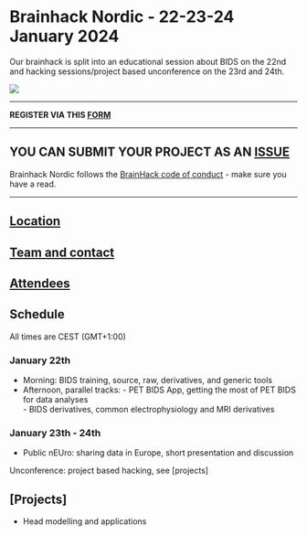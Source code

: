 # Brainhack Nordic - 22-23-24 January 2024

Our brainhack is split into an educational session about BIDS on the 22nd and hacking sessions/project based unconference on the 23rd and 24th. 

<img src="https://github.com/openneuropet/outreach/blob/main/Brainhack-Nordic2021/braindk_small.png">

----------------------------------------------------------------------------------------------------
   **REGISTER VIA THIS [FORM](https://docs.google.com/forms/d/e/1FAIpQLSftpj36cZJhA2HNtmwtO5UpfkRcY6vXkElhlelNDXAwROA3Ew/viewform?usp=sf_link)**

----------------------------------------------------------------------------------------------------
   **YOU CAN SUBMIT YOUR PROJECT AS AN [ISSUE](https://github.com/openneuropet/outreach/issues/new/choose)**
----------------------------------------------------------------------------------------------------    
Brainhack Nordic follows the [BrainHack code of conduct](https://github.com/openneuropet/outreach/blob/main/Brainhack-Nordic2021/code_of_conduct.md) - make sure you have a read.  

----------------------------------------------------------------------------------------------------  
## [Location](https://github.com/openneuropet/outreach/blob/main/Brainhack-Nordic2022/location.md)

## [Team and contact](https://github.com/openneuropet/outreach/blob/main/Brainhack-Nordic2022/team.md)

## [Attendees](https://github.com/openneuropet/outreach/blob/main/Brainhack-Nordic2022/attendees.md)

## Schedule

All times are CEST (GMT+1:00)

### January 22th

- Morning: BIDS training, source, raw, derivatives, and generic tools  
- Afternoon, parallel tracks: - PET BIDS App, getting the most of PET BIDS for data analyses  
                              - BIDS derivatives, common electrophysiology and MRI derivatives  

### January 23th - 24th

- Public nEUro: sharing data in Europe, short presentation and discussion

Unconference: project based hacking, see [projects]

## [Projects]
- Head modelling and applications
